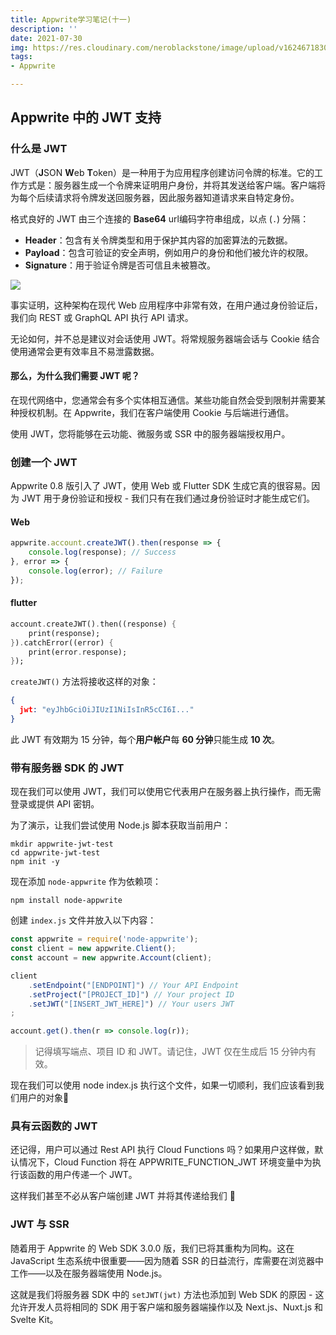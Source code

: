 ```yaml
---
title: Appwrite学习笔记(十一)
description: ''
date: 2021-07-30
img: https://res.cloudinary.com/neroblackstone/image/upload/v1624671830/appwrite_i2voda.webp
tags:
- Appwrite

---
```

## Appwrite 中的 JWT 支持

### 什么是 JWT

JWT（**J**SON **W**eb **T**oken）是一种用于为应用程序创建访问令牌的标准。它的工作方式是：服务器生成一个令牌来证明用户身份，并将其发送给客户端。客户端将为每个后续请求将令牌发送回服务器，因此服务器知道请求来自特定身份。

格式良好的 JWT 由三个连接的 **Base64** url​​ 编码字符串组成，以点 (`.`) 分隔：

* **Header**：包含有关令牌类型和用于保护其内容的加密算法的元数据。
* **Payload**：包含可验证的安全声明，例如用户的身份和他们被允许的权限。
* **Signature**：用于验证令牌是否可信且未被篡改。

![](https://res.cloudinary.com/neroblackstone/image/upload/v1627615177/appwrite_jwt_xwdf1y.png)

事实证明，这种架构在现代 Web 应用程序中非常有效，在用户通过身份验证后，我们向 REST 或 GraphQL API 执行 API 请求。

无论如何，并不总是建议对会话使用 JWT。将常规服务器端会话与 Cookie 结合使用通常会更有效率且不易泄露数据。

#### 那么，为什么我们需要 JWT 呢？

在现代网络中，您通常会有多个实体相互通信。某些功能自然会受到限制并需要某种授权机制。在 Appwrite，我们在客户端使用 Cookie 与后端进行通信。

使用 JWT，您将能够在云功能、微服务或 SSR 中的服务器端授权用户。

### 创建一个 JWT

Appwrite 0.8 版引入了 JWT，使用 Web 或 Flutter SDK 生成它真的很容易。因为 JWT 用于身份验证和授权 - 我们只有在我们通过身份验证时才能生成它们。

#### Web

``` js
appwrite.account.createJWT().then(response => {
    console.log(response); // Success
}, error => {
    console.log(error); // Failure
});
```

#### flutter

``` dart
account.createJWT().then((response) {
    print(response);
}).catchError((error) {
    print(error.response);
});
```

`createJWT()` 方法将接收这样的对象：

``` json
{
  jwt: "eyJhbGciOiJIUzI1NiIsInR5cCI6I..."
}
```

此 JWT 有效期为 15 分钟，每个**用户帐户**每 **60 分钟**只能生成 **10 次**。

### 带有服务器 SDK 的 JWT

现在我们可以使用 JWT，我们可以使用它代表用户在服务器上执行操作，而无需登录或提供 API 密钥。

为了演示，让我们尝试使用 Node.js 脚本获取当前用户：

``` shell
mkdir appwrite-jwt-test
cd appwrite-jwt-test
npm init -y
```

现在添加 `node-appwrite` 作为依赖项：

``` shell
npm install node-appwrite
```

创建 `index.js` 文件并放入以下内容：

``` js
const appwrite = require('node-appwrite');
const client = new appwrite.Client();
const account = new appwrite.Account(client);

client
    .setEndpoint("[ENDPOINT]") // Your API Endpoint
    .setProject("[PROJECT_ID]") // Your project ID
    .setJWT("[INSERT_JWT_HERE]") // Your users JWT
;

account.get().then(r => console.log(r));
```

> 记得填写端点、项目 ID 和 JWT。请记住，JWT 仅在生成后 15 分钟内有效。

现在我们可以使用 node index.js 执行这个文件，如果一切顺利，我们应该看到我们用户的对象👏

### 具有云函数的 JWT

还记得，用户可以通过 Rest API 执行 Cloud Functions 吗？如果用户这样做，默认情况下，Cloud Function 将在 APPWRITE_FUNCTION_JWT 环境变量中为执行该函数的用户传递一个 JWT。

这样我们甚至不必从客户端创建 JWT 并将其传递给我们 🎉

### JWT 与 SSR

随着用于 Appwrite 的 Web SDK 3.0.0 版，我们已将其重构为同构。这在 JavaScript 生态系统中很重要——因为随着 SSR 的日益流行，库需要在浏览器中工作——以及在服务器端使用 Node.js。

这就是我们将服务器 SDK 中的 `setJWT(jwt)` 方法也添加到 Web SDK 的原因 - 这允许开发人员将相同的 SDK 用于客户端和服务器端操作以及 Next.js、Nuxt.js 和 Svelte Kit。
